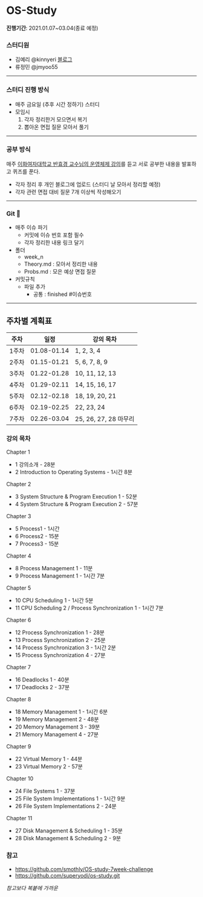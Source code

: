 # OS-Study
**진행기간**: 2021.01.07~03.04(종료 예정)
### 스터디원 

+ 김예리 @kinnyeri [블로그](https://velog.io/@kinnyeri)
+ 류정민 @jmyoo55
---
### 스터디 진행 방식
- 매주 금요일 (추후 시간 정하기) 스터디
- 모임시
   1. 각자 정리한거 모으면서 복기
   2. 뽑아온 면접 질문 모아서 풀기
---
### 공부 방식
매주 [이화여자대학교 반효경 교수님의 운영체제 강의](http://www.kocw.or.kr/home/cview.do?mty=p&kemId=1046323)를 듣고 서로 공부한 내용을 발표하고 퀴즈를 푼다. 
- 각자 정리 후 개인 블로그에 업로드 (스터디 날 모아서 정리할 예정)
- 각자 관련 면접 대비 질문 7개 이상씩 작성해오기
---
### Git 🌱
- 매주 이슈 파기
   - 커밋에 이슈 번호 포함 필수
    - 각자 정리한 내용 링크 달기
- 폴더
   - week_n
    - Theory.md : 모아서 정리한 내용 
    - Probs.md : 모은 예상 면접 질문
- 커밋규칙
   - 파일 추가
      - 공통 : finished #이슈번호
---
## 주차별 계획표
|주차|일정|강의 목차|
|------|---|---|
|1주차|01.08-01.14|1, 2, 3, 4|
|2주차|01.15-01.21|5, 6, 7, 8, 9|
|3주차|01.22-01.28|10, 11, 12, 13|
|4주차|01.29-02.11|14, 15, 16, 17|
|5주차|02.12-02.18|18, 19, 20, 21|
|6주차|02.19-02.25|22, 23, 24|
|7주차|02.26-03.04|25, 26, 27, 28 마무리|

### 강의 목차

Chapter 1

- 1 강의소개 - 28분
- 2 Introduction to Operating Systems - 1시간 8분

Chapter 2

- 3 System Structure & Program Execution 1 - 52분
- 4 System Structure & Program Execution 2 - 57분

Chapter 3

- 5 Process1 - 1시간
- 6 Process2 - 15분
- 7 Process3 - 15분

Chapter 4

- 8 Process Management 1 - 11분
- 9 Process Management 1 - 1시간 7분

Chapter 5

- 10 CPU Scheduling 1 - 1시간 5분
- 11 CPU Scheduling 2 / Process Synchronization 1 - 1시간 7분

Chapter 6

- 12 Process Synchronization 1 - 28분
- 13 Process Synchronization 2 - 25분
- 14 Process Synchronization 3 - 1시간 2분
- 15 Process Synchronization 4 - 27분

Chapter 7

- 16 Deadlocks 1 - 40분
- 17 Deadlocks 2 - 37분

Chapter 8

- 18 Memory Management 1 - 1시간 6분
- 19 Memory Management 2 - 48분
- 20 Memory Management 3 - 39분
- 21 Memory Management 4 - 27분

Chapter 9

- 22 Virtual Memory 1 - 44분
- 23 Virtual Memory 2 - 57분

Chapter 10

- 24 File Systems 1 - 37분
- 25 File System Implementations 1 - 1시간 9분
- 26 File System Implementations 2 - 24분

Chapter 11

- 27 Disk Management & Scheduling 1 - 35분
- 28 Disk Management & Scheduling 2 - 9분

### 참고
- https://github.com/smothly/OS-study-7week-challenge
- https://github.com/superyodi/os-study.git

*참고보다 복붙에 가까운*
